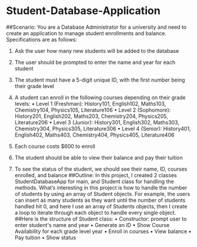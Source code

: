 # Student-Database-Application
##Scenario: You are a Database Administrator for a university and need to create an application to manage student enrollments and balance.
Specifications are as follows:

1.	Ask the user how many new students will be added to the database
  
2.	The user should be prompted to enter the name and year for each student
   
3.	The student must have a 5-digit unique ID, with the first number being their grade level
   
4.	A student can enroll in the following courses depending on their grade levels: 
•	Level 1 (Freshman): History101, English102, Maths103, Chemistry104, Physics105, Literature106
•	Level 2 (Sophomore): History201, English202, Maths203, Chemistry204, Physics205, Literature206
•	Level 3 (Junior): History301, English302, Maths303, Chemistry304, Physics305, Literature306
•	Level 4 (Senior): History401, English402, Maths403, Chemistry404, Physics405, Literature406
5.	Each course costs $600 to enroll
   
6.	The student should be able to view their balance and pay their tuition
    
7.	To see the status of the student, we should see their name, ID, courses enrolled, and balance
##Outline:
In this project, I created 2 classes StudentDatabaseApp for main, and Student class for handling the methods. What’s interesting in this project is how to handle the number of students by using an array of Student objects. For example, the users can insert as many students as they want until the number of students handled hit 0, and here I use an array of Students objects, then I create a loop to iterate through each object to handle every single object. 
##Here is the structure of Student class: 
•	Constructor: prompt user to enter student's name and year
•	Generate an ID
•	Show Course Availability for each grade level year
•	Enroll in courses
•	View balance
•	Pay tuition
•	Show status
